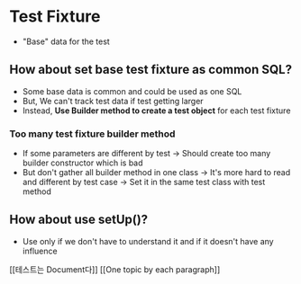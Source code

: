 # Test Fixture
- "Base" data for the test
## How about set base test fixture as common SQL?
- Some base data is common and could be used as one SQL
- But,
  We can't track test data if test getting larger
- Instead,
  **Use Builder method to create a test object** for each test fixture
### Too many test fixture builder method
- If some parameters are different by test
  -> Should create too many builder constructor which is bad
- But don't gather all builder method in one class
  -> It's more hard to read and different by test case
  -> Set it in the same test class with test method
## How about use setUp()?
- Use only if we don't have to understand it
  and if it doesn't have any influence
  
[[테스트는 Document다]]
[[One topic by each paragraph]]

